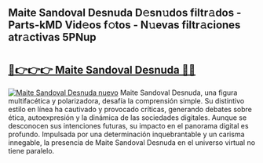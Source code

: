 ## Maite Sandoval Desnuda D𝚎sn𝚞dos filtr𝚊dos - Parts-kMD Vid𝚎os f𝚘tos - N𝚞evas filtr𝚊ciones atr𝚊ctivas 5PNup

# <h2><a href="http://mb1b52.tromn.icu/?c=Maite+Sandoval+Desnuda">🔗👉👉👉 Maite Sandoval Desnuda 🔗🔗</a></h2>

[![Maite Sandoval Desnuda nuevo](https://i.imgur.com/pEAQMta.gif)](http://mb1b52.tromn.icu/?c=Maite+Sandoval+Desnuda)
Maite Sandoval Desnuda, una figura multifacética y polarizadora, desafía la comprensión simple. Su distintivo estilo en línea ha cautivado y provocado críticas, generando debates sobre ética, autoexpresión y la dinámica de las sociedades digitales. Aunque se desconocen sus intenciones futuras, su impacto en el panorama digital es profundo. Impulsada por una determinación inquebrantable y un carisma innegable, la presencia de Maite Sandoval Desnuda en el universo virtual no tiene paralelo.
